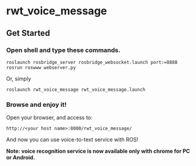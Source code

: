 rwt_voice_message
=================

## Get Started

### Open shell and type these commands.

```
roslaunch rosbridge_server rosbridge_websocket.launch port:=8888
rosrun roswww webserver.py
```

Or, simply

```
roslaunch rwt_voice_message rwt_voice_message.launch
```

### Browse and enjoy it!

Open your browser, and access to:

`http://<your host name>:8000/rwt_voice_message/`

And now you can use voice-to-text service with ROS!

__Note: voice recognition service is now available only with chrome for PC or Android.__
